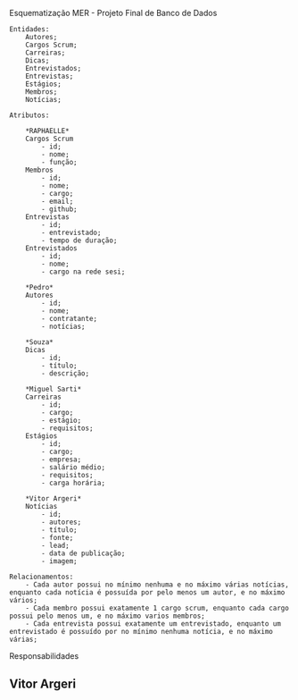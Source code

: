Esquematização MER - Projeto Final de Banco de Dados

    Entidades:
        Autores;
        Cargos Scrum;
        Carreiras;
        Dicas;
        Entrevistados;
        Entrevistas;
        Estágios;
        Membros;
        Notícias;

    Atributos:

        *RAPHAELLE*
        Cargos Scrum
            - id; 
            - nome;
            - função;
        Membros
            - id;
            - nome;
            - cargo;
            - email;
            - github;
        Entrevistas
            - id;
            - entrevistado;
            - tempo de duração;
        Entrevistados
            - id;
            - nome;
            - cargo na rede sesi;

        *Pedro*
        Autores
            - id;
            - nome;
            - contratante;
            - notícias;
        
        *Souza*
        Dicas
            - id;
            - título;
            - descrição;
   
        *Miguel Sarti*
        Carreiras
            - id;
            - cargo;
            - estágio;
            - requisitos;
        Estágios
            - id;
            - cargo;
            - empresa;
            - salário médio;
            - requisitos;
            - carga horária;
        
        *Vitor Argeri*
        Notícias
            - id;
            - autores;
            - título;
            - fonte;
            - lead;
            - data de publicação;
            - imagem;  

    Relacionamentos:
        - Cada autor possui no mínimo nenhuma e no máximo várias notícias, enquanto cada notícia é possuída por pelo menos um autor, e no máximo vários;
        - Cada membro possui exatamente 1 cargo scrum, enquanto cada cargo possui pelo menos um, e no máximo varios membros;
        - Cada entrevista possui exatamente um entrevistado, enquanto um entrevistado é possuído por no mínimo nenhuma notícia, e no máximo várias;

Responsabilidades 

Vitor Argeri
- 